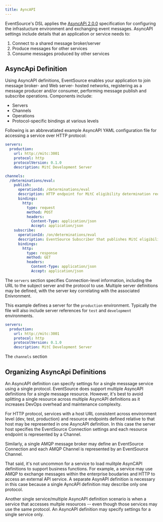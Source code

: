 ```yaml
---
title: AyncAPI
---
```


EventSource's DSL applies the [AsyncAPi 2.0.0](https://www.asyncapi.com/docs/specifications/v2.0.0) specification for configuring the infrastucture environment and exchanging event messages. AsyncAPI settings include details that an application or service needs to:

1. Connect to a shared message broker/server
2. Produce messages for other services
3. Consume messages produced by other services

## AsyncApi Definition

Using AsyncAPI definitions, EventSource enables your application to join message broker- and Web server- hosted networks, registering as a message producer and/or consumer, performing message publish and subscribe operations. Components include:

- Servers
- Channels
- Operations
- Protocol-specific bindings at various levels

Following is an abbrevatiated example AsyncAPI YAML configuration file for accessing a service over HTTP protocol:

```yaml
servers:
  production:
    url: http://mitc:3001
    protocol: http
    protocolVersion: 0.1.0
    description: MitC Development Server

channels:
  /determinations/eval:
    publish:
      operationId: /determinations/eval
      description: HTTP endpoint for MitC eligibility determination requests
      bindings:
        http:
          type: request
          method: POST
          headers:
            Content-Type: application/json
            Accept: application/json
    subscribe:
      operationId: /on/determinations/eval
      description: EventSource Subscriber that publishes MitC eligibility determination responses
      bindings:
        http:
          type: response
          method: GET
          headers:
            Content-Type: application/json
            Accept: application/json
```

The `servers` section specifies Connection-level information, including the URL to the subject server and the protocol to use. Multiple server definitions may be defined, with the server key correlating with the associated Enivronment.

This example defines a server for the `production` environment. Typically the file will also include server references for `test` and `development` environments.

```yaml
servers:
  production:
    url: http://mitc:3001
    protocol: http
    protocolVersion: 0.1.0
    description: MitC Development Server
```

The `channels` section

## Organizing AsyncApi Definitions

An AsyncAPI definition can specify settings for a single messsage service using a single protocol. EventSource does support multiple AsyncAPI definitions for a single message resource. However, it's best to avoid splitting a single resource across multiple AsyncAPI definitions as it increases DevOps overhead and maintenance complexity.

For HTTP protocol, services with a host URL consistent across environment level (dev, test, production) and resource endpoints defined relative to that host may be represented in one AsyncAPI definition. In this case the server host specifies the EventSource Connection settings and each resource endpoint is represented by a Channel.

Similarly, a single AMQP message broker may define an EventSource Connection and each AMQP Channel is represented by an EventSource Channel.

That said, it's not uncommon for a service to load mulitple AsynCAPI definitions to support business functions. For example, a service may use AMQP to exchange messages within the enterprise boudaries and HTTP to access an external API service. A separate AsynAPI definition is necessary in this case because a single AyncAPI definition may describe only one protocol.

Another single service/multiple AsyncAPI definition scenario is when a service that accesses multple resources -- even though those services may use the same protocol. An AsyncAPI definition may specify settings for a single service only.
